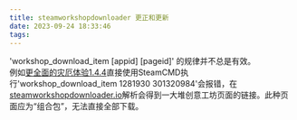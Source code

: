 ```yaml
---
title: steamworkshopdownloader 更正和更新
date: 2023-09-24 18:33:46
tags:
---
```

'workshop_download_item \[appid\] \[pageid\]' 的规律并不总是有效。  
例如[更全面的灾厄体验1.4.4](https://steamcommunity.com/sharedfiles/filedetails/?id=3013209824)直接使用SteamCMD执行'workshop_download_item 1281930 301320984'会报错，在[steamworkshopdownloader.io](https://steamworkshopdownloader.io/)解析会得到一大堆创意工坊页面的链接。此种页面应为“组合包”，无法直接全部下载。  